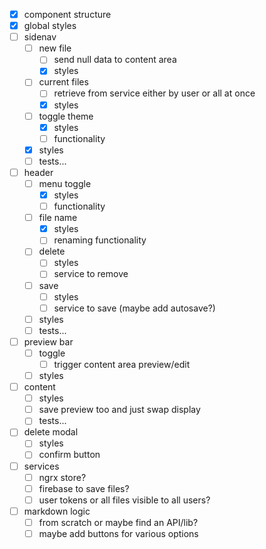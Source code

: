 - [x] component structure
- [x] global styles
- [ ] sidenav
  - [ ] new file
    - [ ] send null data to content area
    - [x] styles
  - [ ] current files
    - [ ] retrieve from service either by user or all at once
    - [x] styles
  - [ ] toggle theme
    - [x] styles
    - [ ] functionality
  - [x] styles
  - [ ] tests...
- [ ] header
  - [ ] menu toggle
    - [x] styles
    - [ ] functionality
  - [ ] file name
    - [x] styles
    - [ ] renaming functionality
  - [ ] delete
    - [ ] styles
    - [ ] service to remove
  - [ ] save
    - [ ] styles
    - [ ] service to save (maybe add autosave?)
  - [ ] styles
  - [ ] tests...
- [ ] preview bar
  - [ ] toggle
    - [ ] trigger content area preview/edit
  - [ ] styles
- [ ] content
  - [ ] styles
  - [ ] save preview too and just swap display
  - [ ] tests...
- [ ] delete modal
  - [ ] styles
  - [ ] confirm button
- [ ] services
  - [ ] ngrx store?
  - [ ] firebase to save files?
  - [ ] user tokens or all files visible to all users?
- [ ] markdown logic
  - [ ] from scratch or maybe find an API/lib?
  - [ ] maybe add buttons for various options

